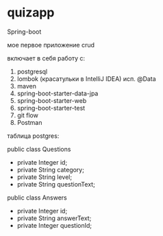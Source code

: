 # quizapp

Spring-boot

мое первое приложение crud


включает в себя работу с:
1. postgresql
2. lombok (красатульки в IntelliJ IDEA) исп. @Data
3. maven
4. spring-boot-starter-data-jpa
5. spring-boot-starter-web
6. spring-boot-starter-test
7. git flow
8. Postman

таблица postgres:

public class Questions
* private Integer id;
* private String category;
* private String level;
* private String questionText;



public class Answers
* private Integer id;
* private String answerText;
* private Integer questionId;






